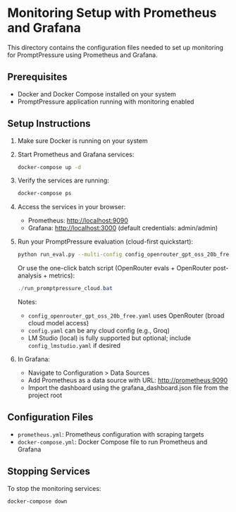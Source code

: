 # Monitoring Setup with Prometheus and Grafana

This directory contains the configuration files needed to set up monitoring for PromptPressure using Prometheus and Grafana.

## Prerequisites

- Docker and Docker Compose installed on your system
- PromptPressure application running with monitoring enabled

## Setup Instructions

1. Make sure Docker is running on your system

2. Start Prometheus and Grafana services:

   ```bash
   docker-compose up -d
   ```

3. Verify the services are running:

   ```bash
   docker-compose ps
   ```

4. Access the services in your browser:
   - Prometheus: <http://localhost:9090>
   - Grafana: <http://localhost:3000> (default credentials: admin/admin)

5. Run your PromptPressure evaluation (cloud-first quickstart):

   ```bash
   python run_eval.py --multi-config config_openrouter_gpt_oss_20b_free.yaml config.yaml
   ```

   Or use the one-click batch script (OpenRouter evals + OpenRouter post-analysis + metrics):

   ```powershell
   ./run_promptpressure_cloud.bat
   ```
   Notes:
   - `config_openrouter_gpt_oss_20b_free.yaml` uses OpenRouter (broad cloud model access)
   - `config.yaml` can be any cloud config (e.g., Groq)
   - LM Studio (local) is fully supported but optional; include `config_lmstudio.yaml` if desired

6. In Grafana:
   - Navigate to Configuration > Data Sources
   - Add Prometheus as a data source with URL: <http://prometheus:9090>
   - Import the dashboard using the grafana_dashboard.json file from the project root

## Configuration Files

- `prometheus.yml`: Prometheus configuration with scraping targets
- `docker-compose.yml`: Docker Compose file to run Prometheus and Grafana

## Stopping Services

To stop the monitoring services:

```bash
docker-compose down
```
